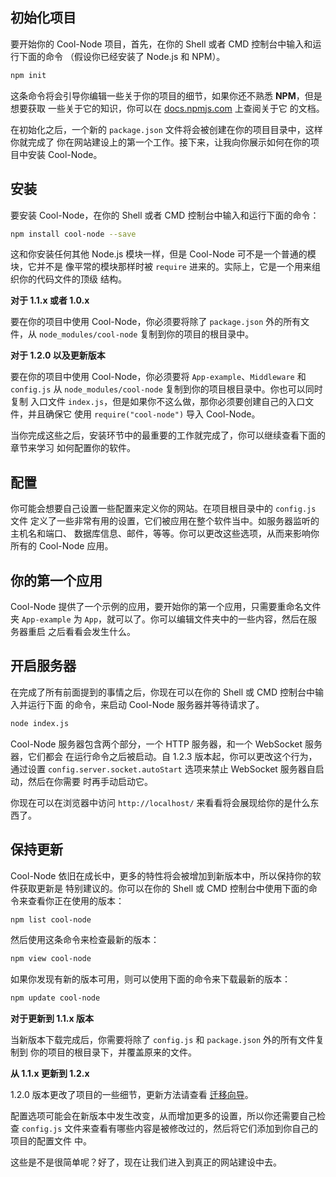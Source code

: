 ## 初始化项目

要开始你的 Cool-Node 项目，首先，在你的 Shell 或者 CMD 控制台中输入和运行下面的命令
（假设你已经安装了 Node.js 和 NPM）。

```sh
npm init
```

这条命令将会引导你编辑一些关于你的项目的细节，如果你还不熟悉 **NPM**，但是想要获取
一些关于它的知识，你可以在 [docs.npmjs.com](https://docs.npmjs.com/) 上查阅关于它
的文档。

在初始化之后，一个新的 `package.json` 文件将会被创建在你的项目目录中，这样你就完成了
你在网站建设上的第一个工作。接下来，让我向你展示如何在你的项目中安装 Cool-Node。

## 安装

要安装 Cool-Node，在你的 Shell 或者 CMD 控制台中输入和运行下面的命令：

```sh
npm install cool-node --save
```

这和你安装任何其他 Node.js 模块一样，但是 Cool-Node 可不是一个普通的模块，它并不是
像平常的模块那样时被 `require` 进来的。实际上，它是一个用来组织你的代码文件的顶级
结构。

**对于 1.1.x 或者 1.0.x**

要在你的项目中使用 Cool-Node，你必须要将除了 `package.json` 外的所有文件，从
`node_modules/cool-node` 复制到你的项目的根目录中。

**对于 1.2.0 以及更新版本**

要在你的项目中使用 Cool-Node，你必须要将 `App-example`、`Middleware` 和 
`config.js` 从 `node_modules/cool-node` 复制到你的项目根目录中。你也可以同时复制
入口文件 `index.js`，但是如果你不这么做，那你必须要创建自己的入口文件，并且确保它
使用 `require("cool-node")` 导入 Cool-Node。

当你完成这些之后，安装环节中的最重要的工作就完成了，你可以继续查看下面的章节来学习
如何配置你的软件。

## 配置

你可能会想要自己设置一些配置来定义你的网站。在项目根目录中的 `config.js` 文件
定义了一些非常有用的设置，它们被应用在整个软件当中。如服务器监听的主机名和端口、
数据库信息、邮件，等等。你可以更改这些选项，从而来影响你所有的 Cool-Node 应用。

## 你的第一个应用

Cool-Node 提供了一个示例的应用，要开始你的第一个应用，只需要重命名文件夹
`App-example` 为 `App`，就可以了。你可以编辑文件夹中的一些内容，然后在服务器重启
之后看看会发生什么。

## 开启服务器

在完成了所有前面提到的事情之后，你现在可以在你的 Shell 或 CMD 控制台中输入并运行下面
的命令，来启动 Cool-Node 服务器并等待请求了。

```sh
node index.js
```

Cool-Node 服务器包含两个部分，一个 HTTP 服务器，和一个 WebSocket 服务器，它们都会
在运行命令之后被启动。自 1.2.3 版本起，你可以更改这个行为，通过设置 
`config.server.socket.autoStart` 选项来禁止 WebSocket 服务器自启动，然后在你需要
时再手动启动它。

你现在可以在浏览器中访问 `http://localhost/` 来看看将会展现给你的是什么东西了。

## 保持更新

Cool-Node 依旧在成长中，更多的特性将会被增加到新版本中，所以保持你的软件获取更新是
特别建议的。你可以在你的 Shell 或 CMD 控制台中使用下面的命令来查看你正在使用的版本：

```sh
npm list cool-node
```

然后使用这条命令来检查最新的版本：

```sh
npm view cool-node
```

如果你发现有新的版本可用，则可以使用下面的命令来下载最新的版本：

```sh
npm update cool-node
```

**对于更新到 1.1.x 版本**

当新版本下载完成后，你需要将除了 `config.js` 和 `package.json` 外的所有文件复制到
你的项目的根目录下，并覆盖原来的文件。

**从 1.1.x 更新到 1.2.x**

1.2.0 版本更改了项目的一些细节，更新方法请查看 
[迁移向导](MigrationGuide)。

配置选项可能会在新版本中发生改变，从而增加更多的设置，所以你还需要自己检查 
`config.js` 文件来查看有哪些内容是被修改过的，然后将它们添加到你自己的项目的配置文件
中。

这些是不是很简单呢？好了，现在让我们进入到真正的网站建设中去。